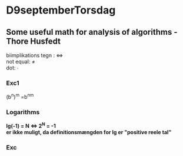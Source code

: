 # D9septemberTorsdag
## Some useful math for analysis of algorithms - Thore Husfedt
biimplikations tegn : &#8660; </br>
not equal: &ne;</br>
dot: &#8729;</br>
### Exc1
(b<sup>n</sup>)<sup>m</sup>   =b<sup>nm</sup>
### Logarithms 
<b>lg(-1) = N &#8660; 2<sup>N</sup> = -1 </br> 
er ikke muligt, da definitionsmængden for lg er "positive reele tal"
### Exc
